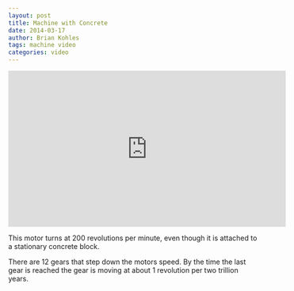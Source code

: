 ```yaml
---
layout: post
title: Machine with Concrete
date: 2014-03-17
author: Brian Kohles
tags: machine video
categories: video
---
```


<iframe width="560" height="315" src="https://www.youtube.com/embed/5q-BH-tvxEg" frameborder="0" allowfullscreen></iframe>

This motor turns at 200 revolutions per minute, even though it is attached to a stationary concrete block.

There are 12 gears that step down the motors speed. By the time the last gear is reached the gear is moving at about 1 revolution per two trillion years.

